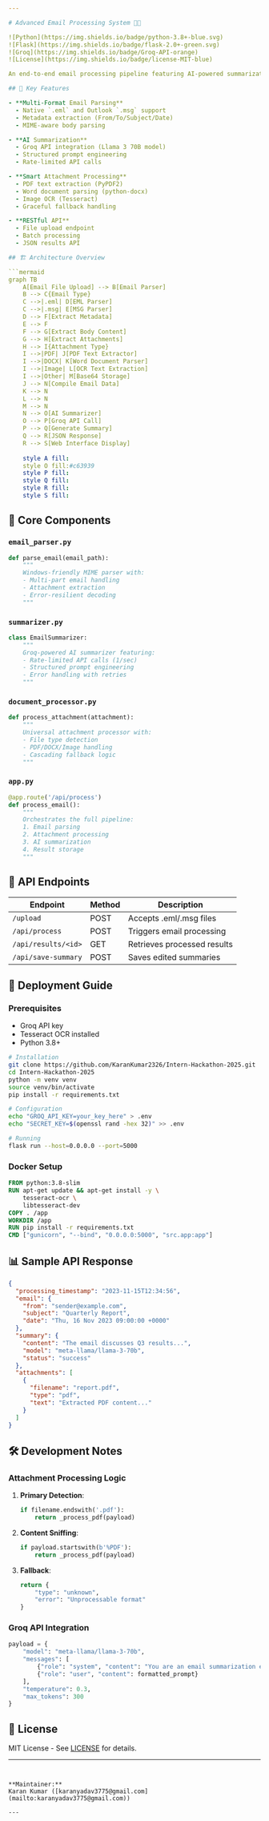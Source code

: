 ```yaml
---

# Advanced Email Processing System 📧✨

![Python](https://img.shields.io/badge/python-3.8+-blue.svg)
![Flask](https://img.shields.io/badge/flask-2.0+-green.svg)
![Groq](https://img.shields.io/badge/Groq-API-orange)
![License](https://img.shields.io/badge/license-MIT-blue)

An end-to-end email processing pipeline featuring AI-powered summarization, advanced attachment parsing, and multi-format support.

## 🌟 Key Features

- **Multi-Format Email Parsing**
  - Native `.eml` and Outlook `.msg` support
  - Metadata extraction (From/To/Subject/Date)
  - MIME-aware body parsing

- **AI Summarization**
  - Groq API integration (Llama 3 70B model)
  - Structured prompt engineering
  - Rate-limited API calls

- **Smart Attachment Processing**
  - PDF text extraction (PyPDF2)
  - Word document parsing (python-docx)
  - Image OCR (Tesseract)
  - Graceful fallback handling

- **RESTful API**
  - File upload endpoint
  - Batch processing
  - JSON results API

## 🏗️ Architecture Overview

```mermaid
graph TB
    A[Email File Upload] --> B[Email Parser]
    B --> C{Email Type}
    C -->|.eml| D[EML Parser]
    C -->|.msg| E[MSG Parser]
    D --> F[Extract Metadata]
    E --> F
    F --> G[Extract Body Content]
    G --> H[Extract Attachments]
    H --> I{Attachment Type}
    I -->|PDF| J[PDF Text Extractor]
    I -->|DOCX| K[Word Document Parser]
    I -->|Image| L[OCR Text Extraction]
    I -->|Other| M[Base64 Storage]
    J --> N[Compile Email Data]
    K --> N
    L --> N
    M --> N
    N --> O[AI Summarizer]
    O --> P[Groq API Call]
    P --> Q[Generate Summary]
    Q --> R[JSON Response]
    R --> S[Web Interface Display]
    
    style A fill:
    style O fill:#c63939
    style P fill:
    style Q fill:
    style R fill:
    style S fill:
```

## 📂 Core Components

### `email_parser.py`
```python
def parse_email(email_path):
    """
    Windows-friendly MIME parser with:
    - Multi-part email handling
    - Attachment extraction
    - Error-resilient decoding
    """
```

### `summarizer.py`
```python
class EmailSummarizer:
    """
    Groq-powered AI summarizer featuring:
    - Rate-limited API calls (1/sec)
    - Structured prompt engineering
    - Error handling with retries
    """
```

### `document_processor.py`
```python
def process_attachment(attachment):
    """
    Universal attachment processor with:
    - File type detection
    - PDF/DOCX/Image handling
    - Cascading fallback logic
    """
```

### `app.py`
```python
@app.route('/api/process')
def process_email():
    """
    Orchestrates the full pipeline:
    1. Email parsing
    2. Attachment processing
    3. AI summarization
    4. Result storage
    """
```

## 🔌 API Endpoints

| Endpoint             | Method | Description                   |
|----------------------|--------|-------------------------------|
| `/upload`            | POST   | Accepts .eml/.msg files       |
| `/api/process`       | POST   | Triggers email processing     |
| `/api/results/<id>`  | GET    | Retrieves processed results   |
| `/api/save-summary`  | POST   | Saves edited summaries        |

## 🚀 Deployment Guide

### Prerequisites
- Groq API key
- Tesseract OCR installed
- Python 3.8+

```bash
# Installation
git clone https://github.com/KaranKumar2326/Intern-Hackathon-2025.git
cd Intern-Hackathon-2025
python -m venv venv
source venv/bin/activate
pip install -r requirements.txt

# Configuration
echo "GROQ_API_KEY=your_key_here" > .env
echo "SECRET_KEY=$(openssl rand -hex 32)" >> .env

# Running
flask run --host=0.0.0.0 --port=5000
```

### Docker Setup

```dockerfile
FROM python:3.8-slim
RUN apt-get update && apt-get install -y \
    tesseract-ocr \
    libtesseract-dev
COPY . /app
WORKDIR /app
RUN pip install -r requirements.txt
CMD ["gunicorn", "--bind", "0.0.0.0:5000", "src.app:app"]
```

## 📊 Sample API Response

```json
{
  "processing_timestamp": "2023-11-15T12:34:56",
  "email": {
    "from": "sender@example.com",
    "subject": "Quarterly Report",
    "date": "Thu, 16 Nov 2023 09:00:00 +0000"
  },
  "summary": {
    "content": "The email discusses Q3 results...",
    "model": "meta-llama/llama-3-70b",
    "status": "success"
  },
  "attachments": [
    {
      "filename": "report.pdf",
      "type": "pdf",
      "text": "Extracted PDF content..."
    }
  ]
}
```

## 🛠️ Development Notes

### Attachment Processing Logic

1. **Primary Detection**:
    ```python
    if filename.endswith('.pdf'):
        return _process_pdf(payload)
    ```
2. **Content Sniffing**:
    ```python
    if payload.startswith(b'%PDF'):
        return _process_pdf(payload)
    ```
3. **Fallback**:
    ```python
    return {
        "type": "unknown",
        "error": "Unprocessable format"
    }
    ```

### Groq API Integration

```python
payload = {
    "model": "meta-llama/llama-3-70b",
    "messages": [
        {"role": "system", "content": "You are an email summarization expert"},
        {"role": "user", "content": formatted_prompt}
    ],
    "temperature": 0.3,
    "max_tokens": 300
}
```

## 📜 License

MIT License - See [LICENSE](LICENSE) for details.

---
```


**Maintainer:**  
Karan Kumar ([karanyadav3775@gmail.com](mailto:karanyadav3775@gmail.com))

---

